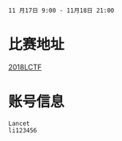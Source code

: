 `11 月17日 9:00 - 11月18日 21:00`
# 比赛地址
[2018LCTF](https://lctf.pwnhub.cn/login)  
# 账号信息
`Lancet`  
`li123456`